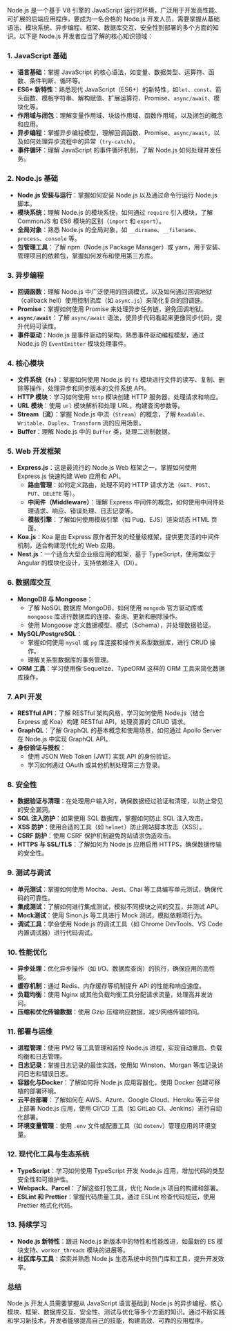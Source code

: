 Node.js 是一个基于 V8 引擎的 JavaScript 运行时环境，广泛用于开发高性能、可扩展的后端应用程序。要成为一名合格的 Node.js 开发人员，需要掌握从基础语法、模块系统、异步编程、框架、数据库交互、安全性到部署的多个方面的知识。以下是 Node.js 开发者应当了解的核心知识领域：

### 1. **JavaScript 基础**
   - **语言基础**：掌握 JavaScript 的核心语法，如变量、数据类型、运算符、函数、条件判断、循环等。
   - **ES6+ 新特性**：熟悉现代 JavaScript（ES6+）的新特性，如`let`、`const`、箭头函数、模板字符串、解构赋值、扩展运算符、Promise、`async/await`、模块化等。
   - **作用域与闭包**：理解变量作用域、块级作用域、函数作用域，以及闭包的概念和应用。
   - **异步编程**：掌握异步编程模型，理解回调函数、Promise、`async/await`，以及如何处理异步流程中的异常（`try-catch`）。
   - **事件循环**：理解 JavaScript 的事件循环机制，了解 Node.js 如何处理并发任务。

### 2. **Node.js 基础**
   - **Node.js 安装与运行**：掌握如何安装 Node.js 以及通过命令行运行 Node.js 脚本。
   - **模块系统**：理解 Node.js 的模块系统，如何通过 `require` 引入模块，了解 CommonJS 和 ES6 模块的区别（`import` 和 `export`）。
   - **全局对象**：熟悉 Node.js 的全局对象，如 `__dirname`、`__filename`、`process`、`console` 等。
   - **包管理工具**：了解 npm（Node.js Package Manager）或 yarn，用于安装、管理项目的依赖包，掌握如何发布和使用第三方库。

### 3. **异步编程**
   - **回调函数**：理解 Node.js 中广泛使用的回调模式，以及如何通过回调地狱（callback hell）使用控制流库（如 `async.js`）来简化复杂的回调链。
   - **Promise**：掌握如何使用 Promise 来处理异步任务链，避免回调地狱。
   - **`async/await`**：了解 `async/await` 语法，使异步代码看起来更像同步代码，提升代码可读性。
   - **事件驱动**：Node.js 是事件驱动的架构，熟悉事件驱动编程模型，通过 Node.js 的 `EventEmitter` 模块处理事件。

### 4. **核心模块**
   - **文件系统（`fs`）**：掌握如何使用 Node.js 的 `fs` 模块进行文件的读写、复制、删除等操作，处理异步和同步版本的文件系统 API。
   - **HTTP 模块**：学习如何使用 `http` 模块创建 HTTP 服务器，处理请求和响应。
   - **URL 模块**：使用 `url` 模块解析和处理 URL，构建查询参数等。
   - **Stream（流）**：掌握 Node.js 中流（`Stream`）的概念，了解 `Readable`、`Writable`、`Duplex`、`Transform` 流的应用场景。
   - **Buffer**：理解 Node.js 中的 `Buffer` 类，处理二进制数据。

### 5. **Web 开发框架**
   - **Express.js**：这是最流行的 Node.js Web 框架之一，掌握如何使用 Express.js 快速构建 Web 应用和 API。
     - **路由管理**：如何定义路由，处理不同的 HTTP 请求方法（`GET`、`POST`、`PUT`、`DELETE` 等）。
     - **中间件（Middleware）**：理解 Express 中间件的概念，如何使用中间件处理请求、响应、错误处理、日志记录等。
     - **模板引擎**：了解如何使用模板引擎（如 Pug、EJS）渲染动态 HTML 页面。
   - **Koa.js**：Koa 是由 Express 原作者开发的轻量级框架，提供更灵活的中间件机制，适合构建现代化的 Web 应用。
   - **Nest.js**：一个适合大型企业级应用的框架，基于 TypeScript，使用类似于 Angular 的模块化设计，支持依赖注入（DI）。

### 6. **数据库交互**
   - **MongoDB 与 Mongoose**：
     - 了解 NoSQL 数据库 MongoDB，如何使用 `mongodb` 官方驱动库或 `mongoose` 库进行数据库的连接、查询、更新和删除操作。
     - 使用 Mongoose 定义数据模型、模式（Schema），并处理数据验证。
   - **MySQL/PostgreSQL**：
     - 掌握如何使用 `mysql` 或 `pg` 库连接和操作关系型数据库，进行 CRUD 操作。
     - 理解关系型数据库的事务管理。
   - **ORM 工具**：学习使用像 Sequelize、TypeORM 这样的 ORM 工具来简化数据库操作。

### 7. **API 开发**
   - **RESTful API**：了解 RESTful 架构风格，学习如何使用 Node.js（结合 Express 或 Koa）构建 RESTful API，处理资源的 CRUD 请求。
   - **GraphQL**：了解 GraphQL 的基本概念和使用场景，如何通过 Apollo Server 在 Node.js 中实现 GraphQL API。
   - **身份验证与授权**：
     - 使用 JSON Web Token (JWT) 实现 API 的身份验证。
     - 学习如何通过 OAuth 或其他机制处理第三方登录。

### 8. **安全性**
   - **数据验证与清理**：在处理用户输入时，确保数据经过验证和清理，以防止常见的安全漏洞。
   - **SQL 注入防护**：如果使用 SQL 数据库，掌握如何防止 SQL 注入攻击。
   - **XSS 防护**：使用合适的工具（如 `helmet`）防止跨站脚本攻击（XSS）。
   - **CSRF 防护**：使用 CSRF 保护机制避免跨站请求伪造攻击。
   - **HTTPS 与 SSL/TLS**：了解如何为 Node.js 应用启用 HTTPS，确保数据传输的安全性。

### 9. **测试与调试**
   - **单元测试**：掌握如何使用 Mocha、Jest、Chai 等工具编写单元测试，确保代码的可靠性。
   - **集成测试**：了解如何进行集成测试，模拟不同模块之间的交互，并测试 API。
   - **Mock测试**：使用 Sinon.js 等工具进行 Mock 测试，模拟依赖项行为。
   - **调试工具**：学会使用 Node.js 的调试工具（如 Chrome DevTools、VS Code 内置调试器）进行代码调试。

### 10. **性能优化**
   - **异步处理**：优化异步操作（如 I/O、数据库查询）的执行，确保应用的高性能。
   - **缓存机制**：通过 Redis、内存缓存等机制提升 API 的性能和响应速度。
   - **负载均衡**：使用 Nginx 或其他负载均衡工具分配请求流量，处理高并发访问。
   - **压缩和优化传输数据**：使用 Gzip 压缩响应数据，减少网络传输时间。

### 11. **部署与运维**
   - **进程管理**：使用 PM2 等工具管理和监控 Node.js 进程，实现自动重启、负载均衡和日志管理。
   - **日志记录**：掌握日志记录的最佳实践，使用如 Winston、Morgan 等库记录访问日志和错误日志。
   - **容器化与Docker**：了解如何将 Node.js 应用容器化，使用 Docker 创建可移植的部署环境。
   - **云平台部署**：了解如何在 AWS、Azure、Google Cloud、Heroku 等云平台上部署 Node.js 应用，使用 CI/CD 工具（如 GitLab CI、Jenkins）进行自动化部署。
   - **环境变量管理**：使用 `.env` 文件或配置工具（如 `dotenv`）管理应用的环境变量。

### 12. **现代化工具与生态系统**
   - **TypeScript**：学习如何使用 TypeScript 开发 Node.js 应用，增加代码的类型安全性和可维护性。
   - **Webpack、Parcel**：了解这些打包工具，优化 Node.js 项目的构建和部署。
   - **ESLint 和 Prettier**：掌握代码质量工具，通过 ESLint 检查代码规范，使用 Prettier 格式化代码。

### 13. **持续学习**
   - **Node.js 新特性**：跟进 Node.js 新版本中的特性和性能改进，如最新的 ES 模块支持、`worker_threads` 模块的进展等。
   - **社区库与工具**：探索并熟悉 Node.js 生态系统中的热门库和工具，提升开发效率。

### 总结
Node.js 开发人员需要掌握从 JavaScript 语言基础到 Node.js 的异步编程、核心模块、框架、数据库交互、安全性、测试与优化等多个方面的知识。通过不断实践和学习新技术，开发者能够提高自己的技能，构建高效、可靠的应用程序。